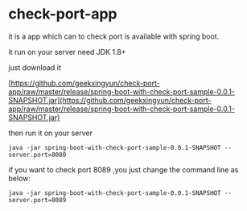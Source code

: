 # check-port-app
it is a app which can to check port is available with spring boot.

it run on your server need JDK 1.8+ 

just download it

[https://github.com/geekxingyun/check-port-app/raw/master/release/spring-boot-with-check-port-sample-0.0.1-SNAPSHOT.jar](https://github.com/geekxingyun/check-port-app/raw/master/release/spring-boot-with-check-port-sample-0.0.1-SNAPSHOT.jar)

then run it on your server

```
java -jar spring-boot-with-check-port-sample-0.0.1-SNAPSHOT --server.port=8080
```

if you want to check  port 8089 ,you just change the command line as below:
```
java -jar spring-boot-with-check-port-sample-0.0.1-SNAPSHOT --server.port=8089
```
